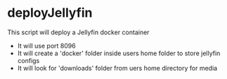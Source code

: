 # deployJellyfin
This script will deploy a Jellyfin docker container
  - It will use port 8096
  - It will create a 'docker' folder inside users home folder to store jellyfin configs
  - It will look for 'downloads' folder from uers home directory for media